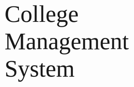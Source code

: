 # <span style="font-family: Calibri; font-size: 2.8em; font-weight:normal;">College Management System</span>



